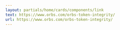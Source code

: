 ```yaml
---
layout: partials/home/cards/components/link
text: https://www.orbs.com/orbs-token-integrity/
url: https://www.orbs.com/orbs-token-integrity/
---
```

